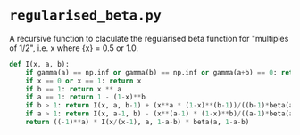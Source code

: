 # `regularised_beta.py`

A recursive function to claculate the regularised beta function for "multiples of 1/2", i.e. x where {x} = 0.5 or 1.0.

```py
def I(x, a, b):
    if gamma(a) == np.inf or gamma(b) == np.inf or gamma(a+b) == 0: return 0
    if x == 0 or x == 1: return x
    if b == 1: return x ** a
    if a == 1: return 1 - (1-x)**b
    if b > 1: return I(x, a, b-1) + (x**a * (1-x)**(b-1))/((b-1)*beta(a, b-1))
    if a > 1: return I(x, a-1, b) - (x**(a-1) * (1-x)**b)/((a-1)*beta(a-1, b))
    return ((-1)**a) * I(x/(x-1), a, 1-a-b) * beta(a, 1-a-b)
```
